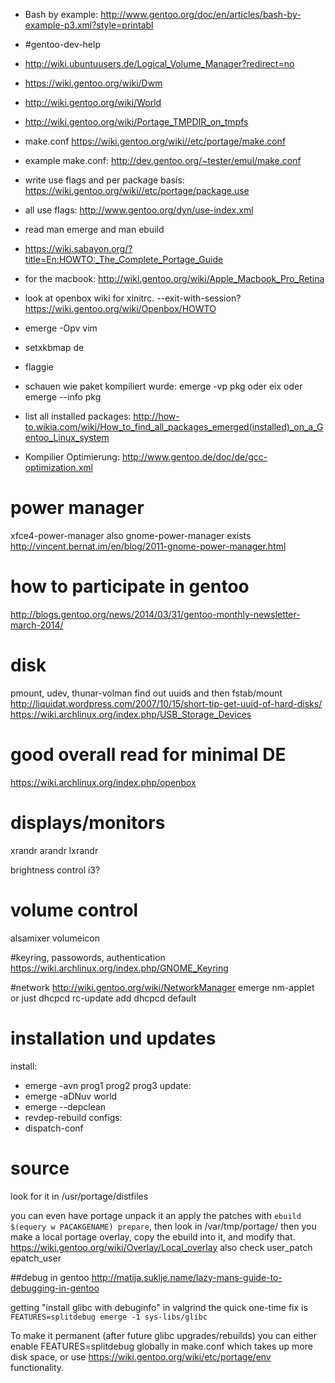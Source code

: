 - Bash by example: http://www.gentoo.org/doc/en/articles/bash-by-example-p3.xml?style=printabl
- #gentoo-dev-help

- http://wiki.ubuntuusers.de/Logical_Volume_Manager?redirect=no
- https://wiki.gentoo.org/wiki/Dwm
- http://wiki.gentoo.org/wiki/World
- http://wiki.gentoo.org/wiki/Portage_TMPDIR_on_tmpfs

- make.conf https://wiki.gentoo.org/wiki//etc/portage/make.conf
- example make.conf: http://dev.gentoo.org/~tester/emul/make.conf

- write use flags and per package basis: https://wiki.gentoo.org/wiki//etc/portage/package.use
- all use flags: http://www.gentoo.org/dyn/use-index.xml

- read man emerge and man ebuild
- https://wiki.sabayon.org/?title=En:HOWTO:_The_Complete_Portage_Guide

- for the macbook: http://wiki.gentoo.org/wiki/Apple_Macbook_Pro_Retina

- look at openbox wiki for xinitrc. --exit-with-session? https://wiki.gentoo.org/wiki/Openbox/HOWTO

- emerge -Opv vim

- setxkbmap de

- flaggie

- schauen wie paket kompiliert wurde:
emerge -vp pkg
oder eix
oder emerge --info pkg

- list all installed packages: http://how-to.wikia.com/wiki/How_to_find_all_packages_emerged(installed)_on_a_Gentoo_Linux_system

- Kompilier Optimierung: http://www.gentoo.de/doc/de/gcc-optimization.xml

# power manager
xfce4-power-manager
also gnome-power-manager exists
http://vincent.bernat.im/en/blog/2011-gnome-power-manager.html

# how to participate in gentoo
http://blogs.gentoo.org/news/2014/03/31/gentoo-monthly-newsletter-march-2014/

# disk
pmount, udev, thunar-volman
find out uuids and then fstab/mount http://liquidat.wordpress.com/2007/10/15/short-tip-get-uuid-of-hard-disks/
https://wiki.archlinux.org/index.php/USB_Storage_Devices

# good overall read for minimal DE
https://wiki.archlinux.org/index.php/openbox

# displays/monitors
xrandr
arandr
lxrandr

brightness control i3?

# volume control
alsamixer
volumeicon

#keyring, passowords, authentication
https://wiki.archlinux.org/index.php/GNOME_Keyring

#network
http://wiki.gentoo.org/wiki/NetworkManager
emerge nm-applet
or just dhcpcd
rc-update add dhcpcd default

# installation und updates
install:
- emerge -avn prog1 prog2 prog3
update:
- emerge -aDNuv world
- emerge --depclean
- revdep-rebuild
configs:
- dispatch-conf

# source
look for it in /usr/portage/distfiles

you can even have portage unpack it an apply the
patches with `ebuild $(equery w PACAKGENAME) prepare`, then look
in /var/tmp/portage/
then you make a local portage overlay, copy the
ebuild into it, and modify that.
https://wiki.gentoo.org/wiki/Overlay/Local_overlay
also check user_patch epatch_user

##debug in gentoo
http://matija.suklje.name/lazy-mans-guide-to-debugging-in-gentoo

getting "install glibc with debuginfo" in valgrind
the quick one-time fix is `FEATURES=splitdebug emerge -1 sys-libs/glibc`

To make it permanent (after future glibc upgrades/rebuilds) you can either enable FEATURES=splitdebug globally in make.conf which takes up more disk space, or use https://wiki.gentoo.org/wiki/etc/portage/env functionality.
